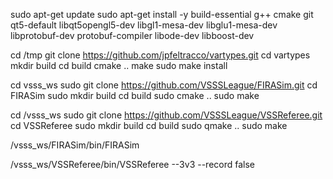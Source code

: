 sudo apt-get update
sudo apt-get install -y build-essential g++ cmake git qt5-default libqt5opengl5-dev libgl1-mesa-dev libglu1-mesa-dev libprotobuf-dev protobuf-compiler libode-dev libboost-dev

cd /tmp
git clone https://github.com/jpfeltracco/vartypes.git
cd vartypes
mkdir build 
cd build 
cmake .. 
make 
sudo make install

cd vsss_ws
sudo git clone https://github.com/VSSSLeague/FIRASim.git
cd FIRASim
sudo mkdir build
cd build
sudo cmake ..
sudo make

cd /vsss_ws
sudo git clone https://github.com/VSSSLeague/VSSReferee.git
cd VSSReferee
sudo mkdir build 
cd build 
sudo qmake ..
sudo make

<!-- Run Firasim -->
/vsss_ws/FIRASim/bin/FIRASim

<!-- Run VSSReferee -->
/vsss_ws/VSSReferee/bin/VSSReferee --3v3 --record false
